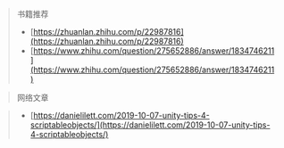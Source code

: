 > 书籍推荐
>
> - [https://zhuanlan.zhihu.com/p/22987816](https://zhuanlan.zhihu.com/p/22987816)
> - [https://www.zhihu.com/question/275652886/answer/1834746211](https://www.zhihu.com/question/275652886/answer/1834746211)

> 网络文章

> - [https://danielilett.com/2019-10-07-unity-tips-4-scriptableobjects/](https://danielilett.com/2019-10-07-unity-tips-4-scriptableobjects/)
